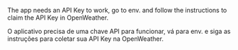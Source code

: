 The app needs an API Key to work, go to env. and follow the instructions to claim the API Key in OpenWeather.


O aplicativo precisa de uma chave API para funcionar, vá para env. e siga as instruções para coletar sua API Key na OpenWeather.